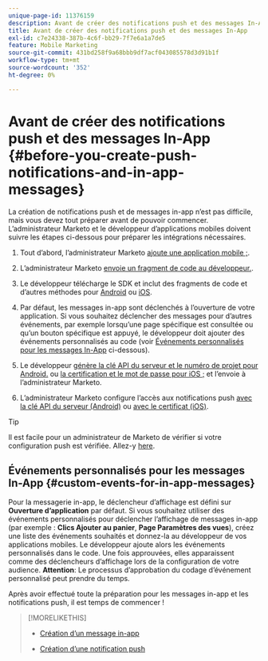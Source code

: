 ```yaml
---
unique-page-id: 11376159
description: Avant de créer des notifications push et des messages In-App - Documents Marketo - Documentation du produit
title: Avant de créer des notifications push et des messages In-App
exl-id: c7e24338-387b-4c6f-bb29-7f7e6a1a7de5
feature: Mobile Marketing
source-git-commit: 431bd258f9a68bbb9df7acf043085578d3d91b1f
workflow-type: tm+mt
source-wordcount: '352'
ht-degree: 0%

---
```


# Avant de créer des notifications push et des messages In-App {#before-you-create-push-notifications-and-in-app-messages}

La création de notifications push et de messages in-app n’est pas difficile, mais vous devez tout préparer avant de pouvoir commencer. L’administrateur Marketo et le développeur d’applications mobiles doivent suivre les étapes ci-dessous pour préparer les intégrations nécessaires.

1. Tout d’abord, l’administrateur Marketo [ajoute une application mobile ;](/help/marketo/product-docs/mobile-marketing/admin/add-a-mobile-app.md).

1. L’administrateur Marketo [envoie un fragment de code au développeur.](/help/marketo/product-docs/mobile-marketing/admin/send-sdk-code-to-a-developer.md).

1. Le développeur télécharge le SDK et inclut des fragments de code et d’autres méthodes pour [Android](https://developers.marketo.com/documentation/mobile/installation-instructions-on-android/) ou [iOS](https://developers.marketo.com/documentation/mobile/installation-instructions-on-ios/).

1. Par défaut, les messages in-app sont déclenchés à l’ouverture de votre application. Si vous souhaitez déclencher des messages pour d’autres événements, par exemple lorsqu’une page spécifique est consultée ou qu’un bouton spécifique est appuyé, le développeur doit ajouter des événements personnalisés au code (voir [Événements personnalisés pour les messages In-App](#CustomEvents) ci-dessous).

1. Le développeur [génère la clé API du serveur et le numéro de projet pour Android.](https://developers.marketo.com/documentation/mobile/enabling-push-notifications-on-android/) ou [la certification et le mot de passe pour iOS ;](https://developers.marketo.com/documentation/mobile/enabling-push-notifications-on-ios/) et l’envoie à l’administrateur Marketo.

1. L’administrateur Marketo configure l’accès aux notifications push [avec la clé API du serveur (Android)](/help/marketo/product-docs/mobile-marketing/admin/configure-mobile-app-android-push-access.md) ou [avec le certificat (iOS)](/help/marketo/product-docs/mobile-marketing/admin/configure-mobile-app-ios-push-access.md).

>[!TIP]
>
>Il est facile pour un administrateur de Marketo de vérifier si votre configuration push est vérifiée. Allez-y [here](/help/marketo/product-docs/mobile-marketing/admin/verify-push-configuration.md).

## Événements personnalisés pour les messages In-App {#custom-events-for-in-app-messages}

Pour la messagerie in-app, le déclencheur d’affichage est défini sur **Ouverture d’application** par défaut. Si vous souhaitez utiliser des événements personnalisés pour déclencher l’affichage de messages in-app (par exemple : **Clics Ajouter au panier**, **Page Paramètres des vues**), créez une liste des événements souhaités et donnez-la au développeur de vos applications mobiles. Le développeur ajoute alors les événements personnalisés dans le code. Une fois approuvées, elles apparaissent comme des déclencheurs d’affichage lors de la configuration de votre audience. **Attention**: Le processus d’approbation du codage d’événement personnalisé peut prendre du temps.

Après avoir effectué toute la préparation pour les messages in-app et les notifications push, il est temps de commencer !

>[!MORELIKETHIS]
>
>* [Création d’un message in-app](/help/marketo/product-docs/mobile-marketing/in-app-messages/creating-in-app-messages/create-an-in-app-message.md)
>
>* [Création d’une notification push](/help/marketo/product-docs/mobile-marketing/push-notifications/create-a-push-notification.md)
